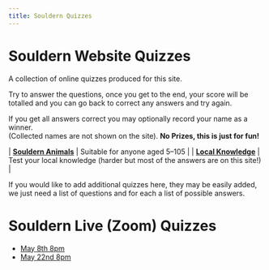 ```yaml
---
title: Souldern Quizzes
---
```


# Souldern Website Quizzes

A collection of online quizzes produced for this site.

Try to answer the questions, once you get to the end, your score will
be totalled and you can go back to correct any answers and try
again.

If you get all answers correct you may optionally record your name as
a winner.  
(Collected names are not shown on the site).
**No Prizes, this is just for fun!**

| [**Souldern Animals**](animals) | Suitable for anyone aged 5–105 |
| [**Local Knowledge**](localknowledge) | Test your local knowledge (harder but most of the answers are on this site!) |


If you would like to add additional quizzes here, they may be easily
added, we just need a list of questions and for each a list of
possible answers.

# Souldern Live (Zoom) Quizzes

* [May  8th 8pm](/home/announcements/quiz-may8th-2020)
* [May 22nd 8pm](/home/announcements/quiz-may22nd-2020)